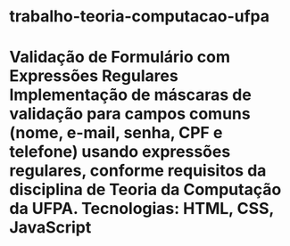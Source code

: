 # trabalho-teoria-computacao-ufpa
# Validação de Formulário com Expressões Regulares  Implementação de máscaras de validação para campos comuns (nome, e-mail, senha, CPF e telefone) usando expressões regulares, conforme requisitos da disciplina de Teoria da Computação da UFPA.  Tecnologias: HTML, CSS, JavaScript
